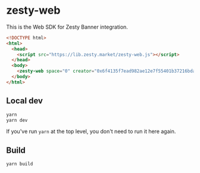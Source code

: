# zesty-web

This is the Web SDK for Zesty Banner integration.

```html
<!DOCTYPE html>
<html>
  <head>
    <script src="https://lib.zesty.market/zesty-web.js"></script>
  </head>
  <body>
    <zesty-web space="0" creator="0x6f4135f7ead982ae12e7f55401b37216bdaa72d7" width="100px"></zesty-web>
  </body>
</html>
```

## Local dev

```sh
yarn
yarn dev
```

If you've run `yarn` at the top level, you don't need to run it here again.

## Build

```sh
yarn build
```